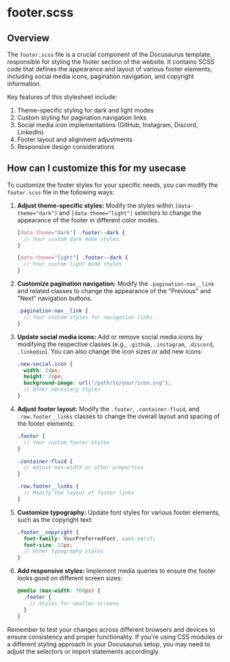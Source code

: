 # footer.scss

## Overview

The `footer.scss` file is a crucial component of the Docusaurus template, responsible for styling the footer section of the website. It contains SCSS code that defines the appearance and layout of various footer elements, including social media icons, pagination navigation, and copyright information.

Key features of this stylesheet include:

1. Theme-specific styling for dark and light modes
2. Custom styling for pagination navigation links
3. Social media icon implementations (GitHub, Instagram, Discord, LinkedIn)
4. Footer layout and alignment adjustments
5. Responsive design considerations

## How can I customize this for my usecase

To customize the footer styles for your specific needs, you can modify the `footer.scss` file in the following ways:

1. **Adjust theme-specific styles:**
   Modify the styles within `[data-theme="dark"]` and `[data-theme="light"]` selectors to change the appearance of the footer in different color modes.

   ```scss
   [data-theme="dark"] .footer--dark {
     // Your custom dark mode styles
   }

   [data-theme="light"] .footer--dark {
     // Your custom light mode styles
   }
   ```

2. **Customize pagination navigation:**
   Modify the `.pagination-nav__link` and related classes to change the appearance of the "Previous" and "Next" navigation buttons.

   ```scss
   .pagination-nav__link {
     // Your custom styles for navigation links
   }
   ```

3. **Update social media icons:**
   Add or remove social media icons by modifying the respective classes (e.g., `.github`, `.instagram`, `.discord`, `.linkedin`). You can also change the icon sizes or add new icons:

   ```scss
   .new-social-icon {
     width: 24px;
     height: 24px;
     background-image: url("/path/to/your/icon.svg");
     // Other necessary styles
   }
   ```

4. **Adjust footer layout:**
   Modify the `.footer`, `.container-fluid`, and `.row.footer__links` classes to change the overall layout and spacing of the footer elements:

   ```scss
   .footer {
     // Your custom footer styles
   }

   .container-fluid {
     // Adjust max-width or other properties
   }

   .row.footer__links {
     // Modify the layout of footer links
   }
   ```

5. **Customize typography:**
   Update font styles for various footer elements, such as the copyright text:

   ```scss
   .footer__copyright {
     font-family: YourPreferredFont, sans-serif;
     font-size: 12px;
     // Other typography styles
   }
   ```

6. **Add responsive styles:**
   Implement media queries to ensure the footer looks good on different screen sizes:

   ```scss
   @media (max-width: 768px) {
     .footer {
       // Styles for smaller screens
     }
   }
   ```

Remember to test your changes across different browsers and devices to ensure consistency and proper functionality. If you're using CSS modules or a different styling approach in your Docusaurus setup, you may need to adjust the selectors or import statements accordingly.
